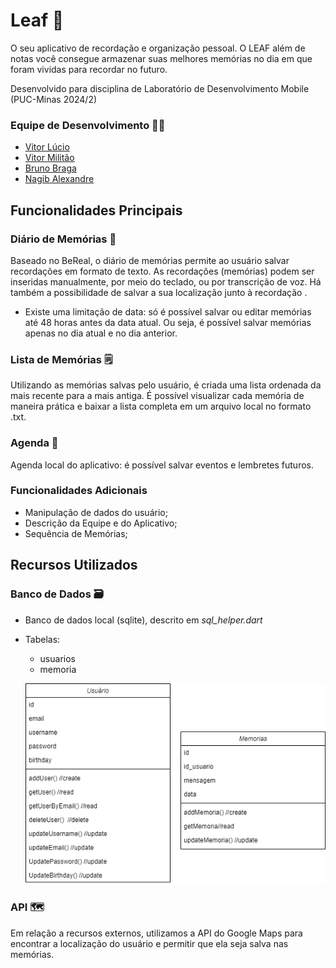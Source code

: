 # Leaf :herb:

O seu aplicativo de recordação e organização pessoal. O LEAF além de notas você consegue armazenar suas melhores memórias no dia em que foram vividas para recordar no futuro.

Desenvolvido para disciplina de Laboratório de Desenvolvimento Mobile (PUC-Minas 2024/2)

### Equipe de Desenvolvimento :technologist:

- [Vitor Lúcio](https://github.com/VitorLucioOliveira)
- [Vitor Militão](https://github.com/militaovitor01)
- [Bruno Braga](https://github.com/Bruno0926)
- [Nagib Alexandre](https://github.com/NagibAlexandre)


## Funcionalidades Principais

### Diário de Memórias :notebook_with_decorative_cover:
Baseado no BeReal, o diário de memórias permite ao usuário salvar recordações em formato de texto. As recordações (memórias) podem ser inseridas manualmente, por meio do teclado, ou por transcrição de voz. Há também a possibilidade de salvar a sua localização junto à recordação .

  * Existe uma limitação de data: só é possível salvar ou editar memórias até 48 horas antes da data atual. Ou seja, é possível salvar memórias apenas no dia atual e no dia anterior.

### Lista de Memórias :spiral_notepad:
Utilizando as memórias salvas pelo usuário, é criada uma lista ordenada da mais recente para a mais antiga. É possível visualizar cada memória de maneira prática e baixar a lista completa em um arquivo local no formato .txt.

### Agenda :date:
Agenda local do aplicativo: é possível salvar eventos e lembretes futuros.

### Funcionalidades Adicionais
  - Manipulação de dados do usuário;
  - Descrição da Equipe e do Aplicativo;
  - Sequência de Memórias;


## Recursos Utilizados

### Banco de Dados 		:card_file_box:
- Banco de dados local (sqlite), descrito em *sql_helper.dart*
- Tabelas:
  - usuarios
  - memoria
 
  ![Tabelas](imagem.png)

### API :world_map:
Em relação a recursos externos, utilizamos a API do Google Maps para encontrar a localização do usuário e permitir que ela seja salva nas memórias.